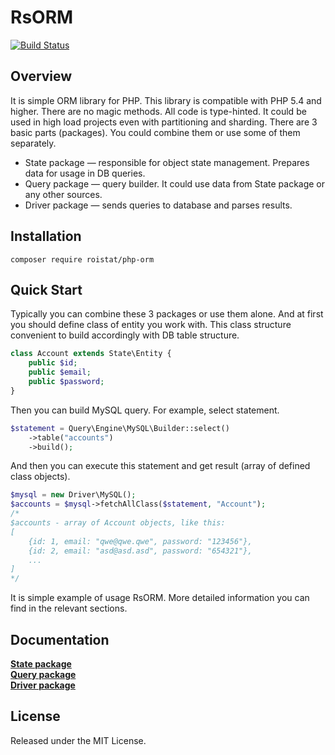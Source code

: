 # RsORM

[![Build Status](https://travis-ci.org/roistat/php-orm.svg?branch=master)](https://travis-ci.org/roistat/php-orm)

## Overview

It is simple ORM library for PHP. This library is compatible with PHP 5.4 and higher. There are no magic methods. All code is type-hinted. It could be used in high load projects even with partitioning and sharding. There are 3 basic parts (packages). You could combine them or use some of them separately.

 - State package — responsible for object state management. Prepares data for usage in DB queries.
 - Query package — query builder. It could use data from State package or any other sources.
 - Driver package — sends queries to database and parses results.

## Installation
```
composer require roistat/php-orm
```

## Quick Start

Typically you can combine these 3 packages or use them alone. And at first you should define class of entity you work with. This class structure convenient to build accordingly with DB table structure.

```php
class Account extends State\Entity {
	public $id;
	public $email;
	public $password;
}
```

Then you can build MySQL query. For example, select statement.

```php
$statement = Query\Engine\MySQL\Builder::select()
	->table("accounts")
    ->build();
```

And then you can execute this statement and get result (array of defined class objects).

```php
$mysql = new Driver\MySQL();
$accounts = $mysql->fetchAllClass($statement, "Account");
/*
$accounts - array of Account objects, like this:
[
	{id: 1, email: "qwe@qwe.qwe", password: "123456"},
	{id: 2, email: "asd@asd.asd", password: "654321"},
	...
]
*/
```

It is simple example of usage RsORM. More detailed information you can find in the relevant sections.

## Documentation

[**State package**](docs/state.md)  
[**Query package**](docs/query.md)  
[**Driver package**](docs/driver-mysql.md)  

## License

Released under the MIT License.